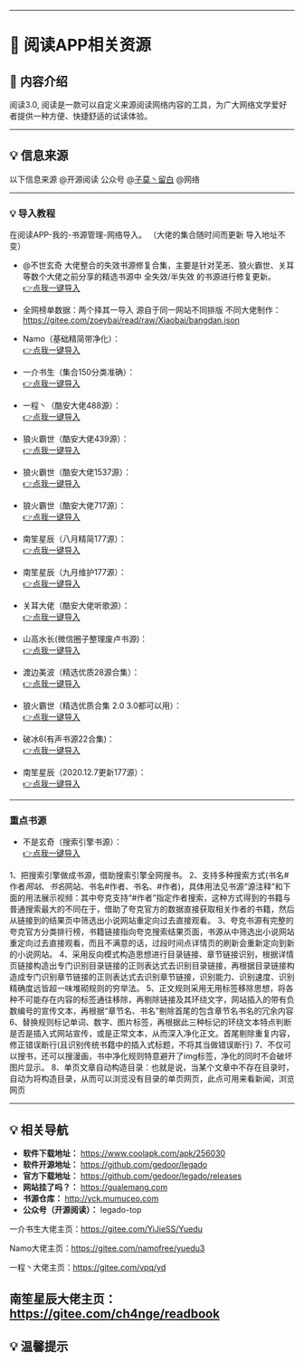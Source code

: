 ------------
# 📖 阅读APP相关资源
##  📢 内容介绍

 阅读3.0, 阅读是一款可以自定义来源阅读网络内容的工具，为广大网络文学爱好者提供一种方便、快捷舒适的试读体验。

---

##  💡 信息来源

以下信息来源 @开源阅读 公众号 @[子莫丶留白](https://gitee.com/zoeybai) @网络

---

### 💡 导入教程
在阅读APP-我的-书源管理-网络导入。
（大佬的集合随时间而更新 导入地址不变）

- @不世玄奇 大佬整合的失效书源修复合集，主要是针对芜恙、狼火霸世、关耳等数个大佬之前分享的精选书源中 全失效/半失效 的书源进行修复更新。
<br/>[👉点我一键导入](yuedu://booksource/importonline?src=https://gitee.com/ch4nge/readbook/raw/master/booksources_sx)

- 全网榜单数据：两个择其一导入 源自于同一网站不同排版 不同大佬制作：https://gitee.com/zoeybai/read/raw/Xiaobai/bangdan.json

- Namo（基础精简带净化）：
<br/>[ 👉点我一键导入](yuedu://booksource/importonline?src=https://gitee.com/namofree/yuedu3/raw/legado3booksource/legado3_booksource_by_Namo.json)

- 一介书生（集合150分类准确）：
<br/>[ 👉点我一键导入](yuedu://booksource/importonline?src=https://gitee.com/YiJieSS/Yuedu/raw/master/bookSource.json)

- 一程丶（酷安大佬488源）：
<br/>[ 👉点我一键导入](yuedu://booksource/importonline?src=https://gitee.com/vpq/codes/ez5qu1ifx260layps3b7981/raw?blob_name=3.0sy.json)

- 狼火霸世（酷安大佬439源）：
<br/>[ 👉点我一键导入](yuedu://booksource/importonline?src=https://gedoor.github.io/MyBookshelf/bookSource.json)

- 狼火霸世（酷安大佬1537源）：
<br/>[ 👉点我一键导入](yuedu://booksource/importonline?src=https://cdn.jsdelivr.net/gh/yeyulingfeng01/yuedu.github.io@1.1/202003.txt)

- 狼火霸世（酷安大佬717源）：
<br/>[ 👉点我一键导入](yuedu://booksource/importonline?src=https://cdn.jsdelivr.net/gh/yeyulingfeng01/yuedu.github.io/yeudu3.0-202005.json)

- 南笙星辰（八月精简177源）：
<br/>[ 👉点我一键导入](yuedu://booksource/importonline?src=https://gitee.com/ch4nge/readbook/raw/master/booksoure)

- 南笙星辰（九月维护177源）：
<br/>[ 👉点我一键导入](yuedu://booksource/importonline?src=https://gitee.com/ch4nge/readbook/raw/master/booksource9)

- 关耳大佬（酷安大佬听歌源）：
<br/>[ 👉点我一键导入](yuedu://booksource/importonline?src=https://gitee.com/zmn1307617161/booksource/raw/master/%E4%B9%A6%E6%BA%90/3%E4%B8%AA%E9%9F%B3%E4%B9%90%E6%BA%90.json)

- 山高水长(微信圈子整理废卢书源)：
<br/>[ 👉点我一键导入](yuedu://booksource/importonline?src=https://gitee.com/ch4nge/readbook/raw/master/booksource_fl)

- 渡边美波（精选优质28源合集）：
<br/>[ 👉点我一键导入](yuedu://booksource/importonline?src=https://gitee.com/ch4nge/readbook/raw/master/booksource_jx)

- 狼火霸世（精选优质合集 2.0 3.0都可以用）：
<br/>[ 👉点我一键导入](yuedu://booksource/importonline?src=https://gitee.com/ch4nge/readbook/raw/master/booksource_lhbs)

- 破冰6(有声书源22合集)：
<br/>[ 👉点我一键导入](yuedu://booksource/importonline?src=https://gitee.com/ch4nge/readbook/raw/master/booksources_ts)

- 南笙星辰（2020.12.7更新177源）：
<br/>[ 👉点我一键导入](yuedu://booksource/importonline?src=https://gitee.com/ch4nge/readbook/raw/master/booksource_177)
---
### 重点书源

- 不是玄奇（搜索引擎书源）：
<br/>[ 👉点我一键导入](yuedu://booksource/importonline?src=https://gitee.com/no-mystery/bushixuanqi-quanwangsoushu/raw/master/%E5%85%A8%E7%BD%91%E6%90%9C%E4%B9%A6(%E7%99%BE%E5%BA%A6%E3%80%81%E8%B0%B7%E6%AD%8C%E3%80%81%E5%A4%B8%E5%85%8B).json)

1、把搜索引擎做成书源，借助搜索引擎全网搜书。
2、支持多种搜索方式(书名#作者$网站、书名$网站、书名#作者、书名、#作者)，具体用法见书源“源注释”和下面的用法展示视频：其中夸克支持“#作者”指定作者搜索，这种方式得到的书籍与普通搜索最大的不同在于，借助了夸克官方的数据直接获取相关作者的书籍，然后从链接到的结果页中筛选出小说网站重定向过去直接观看。
3、夸克书源有完整的夸克官方分类排行榜，书籍链接指向夸克搜索结果页面，书源从中筛选出小说网站重定向过去直接观看，而且不满意的话，过段时间点详情页的刷新会重新定向到新的小说网站。
4、采用反向模式构造思想进行目录链接、章节链接识别，根据详情页链接构造出专门识别目录链接的正则表达式去识别目录链接，再根据目录链接构造成专门识别章节链接的正则表达式去识别章节链接，识别能力、识别速度、识别精确度远皆超一味堆砌规则的穷举法。
5、正文规则采用无用标签移除思想，将各种不可能存在内容的标签通往移除，再剔除链接及其环绕文字，网站插入的带有负数编号的宣传文本，再根据“章节名、书名”剔除首尾的包含章节名书名的冗余内容
6、替换规则标记单词、数字、图片标签，再根据此三种标记的环绕文本特点判断是否是插入式网站宣传，或是正常文本，从而深入净化正文。首尾剔除重复内容，修正错误断行(且识别传统书籍中的插入式标题，不将其当做错误断行)
7、不仅可以搜书，还可以搜漫画，书中净化规则特意避开了img标签，净化的同时不会破坏图片显示。
8、单页文章自动构造目录：也就是说，当某个文章中不存在目录时，自动为将构造目录，从而可以浏览没有目录的单页网页，此点可用来看新闻，浏览网页

---
##  💡 相关导航

- **软件下载地址：** https://www.coolapk.com/apk/256030
- **软件开源地址：** https://github.com/gedoor/legado
- **官方下载地址：** https://github.com/gedoor/legado/releases
- **网站挂了吗？：** https://gualemang.com
- **书源仓库：** http://yck.mumuceo.com
- **公众号（开源阅读）：** legado-top

一介书生大佬主页：https://gitee.com/YiJieSS/Yuedu

Namo大佬主页：https://gitee.com/namofree/yuedu3

一程丶大佬主页：https://gitee.com/vpq/yd

南笙星辰大佬主页：https://gitee.com/ch4nge/readbook
---
## 💡  温馨提示